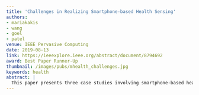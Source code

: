 ```yaml
---
title: 'Challenges in Realizing Smartphone-based Health Sensing'
authors: 
- mariakakis
- wang
- goel
- patel
venue: IEEE Pervasive Computing
date: 2019-08-13
link: https://ieeexplore.ieee.org/abstract/document/8794692
award: Best Paper Runner-Up
thumbnail: /images/pubs/mhealth_challenges.jpg
keywords: health
abstract: |
  This paper presents three case studies involving smartphone-based health sensing projects undertaken by our team. We highlight key challenges that we have encountered while advancing these projects beyond their pilot stages and propose potential directions for engineers, manufacturers, and researchers to address such challenges in the future.
---
```

